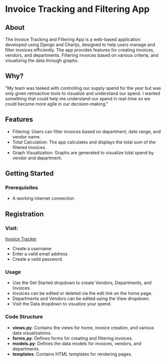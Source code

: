 # Invoice Tracking and Filtering App

## About

The Invoice Tracking and Filtering App is a web-based application developed using Django and Chartjs, designed to help users manage and filter invoices efficiently. The app provides features for creating invoices, vendors, and departments. Filtering invoices based on various criteria, and visualizing the data through graphs.

## Why?

"My team was tasked with controlling our supply spend for the year but was only given retroactive tools to visualize and understand our spend. I wanted something that could help me understand our spend in real-time so we could become more agile in our decision-making."

## Features

- Filtering: Users can filter invoices based on department, date range, and vendor name.
- Total Calculation: The app calculates and displays the total sum of the filtered invoices.
- Graph Visualization: Graphs are generated to visualize total spend by vendor and department.

## **Getting Started**

### **Prerequisites**

- A working internet connection

## **Registration**

### **Visit:**

[Invoice Tracker](http://ec2-54-187-17-171.us-west-2.compute.amazonaws.com/register/)

- Create a username
- Enter a valid email address
- Create a vaild password

### **Usage**

- Use the Get Started dropdown to create Vendors, Departments, and Invoices.
- Invoices can be edited or deleted via the edit link on the home page.
- Departments and Vendors can be edited using the View dropdown.
- Visit the Data dropdown to visualize your spend.

### **Code Structure**

- **views.py**: Contains the views for home, invoice creation, and various data visualizations.
- **forms.py**: Defines forms for creating and filtering invoices.
- **models.py**: Defines the data models for invoices, vendors, and departments.
- **templates**: Contains HTML templates for rendering pages.
